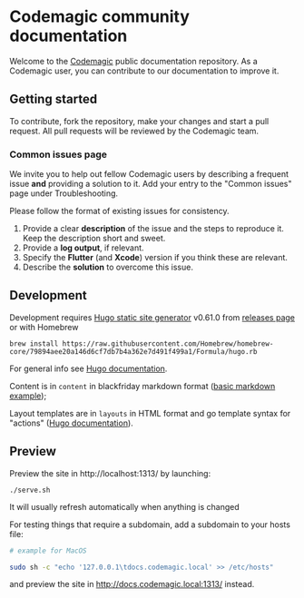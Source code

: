 # Codemagic community documentation

Welcome to the [Codemagic](https://codemagic.io/start/) public documentation repository. As a Codemagic user, you can contribute to our documentation to improve it. 

## Getting started

To contribute, fork the repository, make your changes and start a pull request. All pull requests will be reviewed by the Codemagic team. 

### Common issues page

We invite you to help out fellow Codemagic users by describing a frequent issue **and** providing a solution to it. Add your entry to the "Common issues" page under Troubleshooting. 

Please follow the format of existing issues for consistency.

1. Provide a clear **description** of the issue and the steps to reproduce it. Keep the description short and sweet.
2. Provide a **log output**, if relevant.
3. Specify the **Flutter** (and **Xcode**) version if you think these are relevant.
4. Describe the **solution** to overcome this issue.

## Development

Development requires [Hugo static site generator](https://gohugo.io) v0.61.0 from [releases page](https://github.com/gohugoio/hugo/releases) or with Homebrew

```
brew install https://raw.githubusercontent.com/Homebrew/homebrew-core/79894aee20a146d6cf7db7b4a362e7d491f499a1/Formula/hugo.rb
```

For general info see [Hugo documentation](https://gohugo.io/documentation/).

Content is in `content` in blackfriday markdown format ([basic markdown example](https://github.com/markdownlint/markdownlint/blob/master/example/markdown_spec.md));

Layout templates are in `layouts` in HTML format and go template syntax for "actions" ([Hugo documentation](https://gohugo.io/templates/introduction/)).

## Preview

Preview the site in http://localhost:1313/ by launching:
```
./serve.sh
```

It will usually refresh automatically when anything is changed

For testing things that require a subdomain, add a subdomain to your hosts file:

```bash
# example for MacOS

sudo sh -c "echo '127.0.0.1\tdocs.codemagic.local' >> /etc/hosts"
```

and preview the site in http://docs.codemagic.local:1313/ instead.

